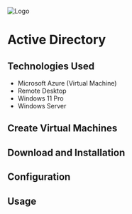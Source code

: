 ![Logo](https://github.com/user-attachments/assets/68675681-670b-45eb-b9a1-86ceed7ef0d1)

# Active Directory

## Technologies Used
- Microsoft Azure (Virtual Machine)
- Remote Desktop
- Windows 11 Pro
- Windows Server

## Create Virtual Machines


## Download and Installation


## Configuration


## Usage
